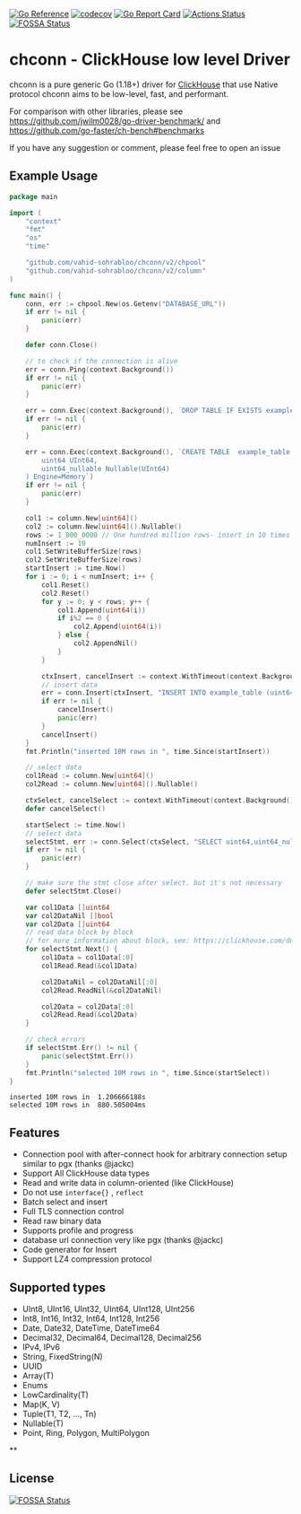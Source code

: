 [![Go Reference](https://pkg.go.dev/badge/github.com/vahid-sohrabloo/chconn.svg)](https://pkg.go.dev/github.com/vahid-sohrabloo/chconn)
[![codecov](https://codecov.io/gh/vahid-sohrabloo/chconn/branch/master/graph/badge.svg?token=K3JN6XWFVV)](https://codecov.io/gh/vahid-sohrabloo/chconn)
[![Go Report Card](https://goreportcard.com/badge/github.com/vahid-sohrabloo/chconn)](https://goreportcard.com/report/github.com/vahid-sohrabloo/chconn)
[![Actions Status](https://github.com/vahid-sohrabloo/chconn/workflows/CI/badge.svg)](https://github.com/vahid-sohrabloo/chconn/actions)
[![FOSSA Status](https://app.fossa.com/api/projects/git%2Bgithub.com%2Fvahid-sohrabloo%2Fchconn.svg?type=shield)](https://app.fossa.com/projects/git%2Bgithub.com%2Fvahid-sohrabloo%2Fchconn?ref=badge_shield)

# chconn - ClickHouse low level Driver

chconn is a pure generic Go (1.18+) driver for [ClickHouse](https://clickhouse.com/) that use Native protocol
chconn aims to be low-level, fast, and performant.

For comparison with other libraries, please see https://github.com/jwilm0028/go-driver-benchmark/ and https://github.com/go-faster/ch-bench#benchmarks

If you have any suggestion or comment, please feel free to open an issue

## Example Usage
```go
package main

import (
	"context"
	"fmt"
	"os"
	"time"

	"github.com/vahid-sohrabloo/chconn/v2/chpool"
	"github.com/vahid-sohrabloo/chconn/v2/column"
)

func main() {
	conn, err := chpool.New(os.Getenv("DATABASE_URL"))
	if err != nil {
		panic(err)
	}

	defer conn.Close()

	// to check if the connection is alive
	err = conn.Ping(context.Background())
	if err != nil {
		panic(err)
	}

	err = conn.Exec(context.Background(), `DROP TABLE IF EXISTS example_table`)
	if err != nil {
		panic(err)
	}

	err = conn.Exec(context.Background(), `CREATE TABLE  example_table (
		uint64 UInt64,
		uint64_nullable Nullable(UInt64)
	) Engine=Memory`)
	if err != nil {
		panic(err)
	}

	col1 := column.New[uint64]()
	col2 := column.New[uint64]().Nullable()
	rows := 1_000_0000 // One hundred million rows- insert in 10 times
	numInsert := 10
	col1.SetWriteBufferSize(rows)
	col2.SetWriteBufferSize(rows)
	startInsert := time.Now()
	for i := 0; i < numInsert; i++ {
		col1.Reset()
		col2.Reset()
		for y := 0; y < rows; y++ {
			col1.Append(uint64(i))
			if i%2 == 0 {
				col2.Append(uint64(i))
			} else {
				col2.AppendNil()
			}
		}

		ctxInsert, cancelInsert := context.WithTimeout(context.Background(), time.Second*30)
		// insert data
		err = conn.Insert(ctxInsert, "INSERT INTO example_table (uint64,uint64_nullable) VALUES", col1, col2)
		if err != nil {
			cancelInsert()
			panic(err)
		}
		cancelInsert()
	}
	fmt.Println("inserted 10M rows in ", time.Since(startInsert))

	// select data
	col1Read := column.New[uint64]()
	col2Read := column.New[uint64]().Nullable()

	ctxSelect, cancelSelect := context.WithTimeout(context.Background(), time.Second*30)
	defer cancelSelect()

	startSelect := time.Now()
	// select data
	selectStmt, err := conn.Select(ctxSelect, "SELECT uint64,uint64_nullable FROM  example_table", col1Read, col2Read)
	if err != nil {
		panic(err)
	}

	// make sure the stmt close after select. but it's not necessary
	defer selectStmt.Close()

	var col1Data []uint64
	var col2DataNil []bool
	var col2Data []uint64
	// read data block by block
	// for more information about block, see: https://clickhouse.com/docs/en/development/architecture/#block
	for selectStmt.Next() {
		col1Data = col1Data[:0]
		col1Read.Read(&col1Data)

		col2DataNil = col2DataNil[:0]
		col2Read.ReadNil(&col2DataNil)

		col2Data = col2Data[:0]
		col2Read.Read(&col2Data)
	}

	// check errors
	if selectStmt.Err() != nil {
		panic(selectStmt.Err())
	}
	fmt.Println("selected 10M rows in ", time.Since(startSelect))
}
```
```
inserted 10M rows in  1.206666188s
selected 10M rows in  880.505004ms
```

## Features
*   Connection pool with after-connect hook for arbitrary connection setup similar to pgx (thanks @jackc)
*   Support All ClickHouse data types
*   Read and write data in column-oriented (like ClickHouse)
*   Do not use `interface{}` , `reflect`
*   Batch select and insert
*   Full TLS connection control
*   Read raw binary data
*   Supports profile and progress 
*   database url connection very like pgx (thanks @jackc)
*   Code generator for Insert
*   Support LZ4 compression protocol

## Supported types
*   UInt8, UInt16, UInt32, UInt64, UInt128, UInt256
*   Int8, Int16, Int32, Int64, Int128, Int256
*   Date, Date32, DateTime, DateTime64
*   Decimal32, Decimal64, Decimal128, Decimal256
*   IPv4, IPv6
*   String, FixedString(N)
*   UUID
*   Array(T)
*   Enums
*   LowCardinality(T)
*   Map(K, V)
*   Tuple(T1, T2, ..., Tn)
*   Nullable(T)
*   Point, Ring, Polygon, MultiPolygon


** 

## License
[![FOSSA Status](https://app.fossa.com/api/projects/git%2Bgithub.com%2Fvahid-sohrabloo%2Fchconn.svg?type=large)](https://app.fossa.com/projects/git%2Bgithub.com%2Fvahid-sohrabloo%2Fchconn?ref=badge_large)
